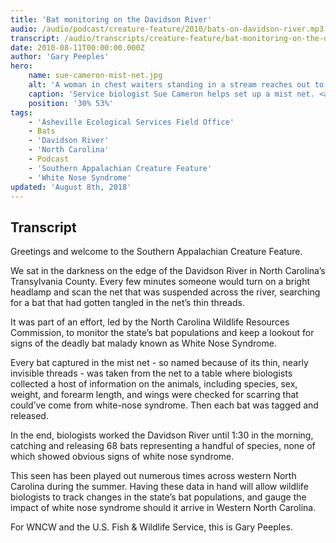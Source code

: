 ```yaml
---
title: 'Bat monitoring on the Davidson River'
audio: /audio/podcast/creature-feature/2010/bats-on-davidson-river.mp3
transcript: /audio/transcripts/creature-feature/bat-monitoring-on-the-davidson-river.pdf
date: 2010-08-11T00:00:00.000Z
author: 'Gary Peeples'
hero:
    name: sue-cameron-mist-net.jpg
    alt: 'A woman in chest waiters standing in a stream reaches out to touch a mist net'
    caption: 'Service biologist Sue Cameron helps set up a mist net. <a href="https://flic.kr/p/8ttnuJ">Photo</a> by Gary Peeples, USFWS.'
    position: '30% 53%'
tags:
    - 'Asheville Ecological Services Field Office'
    - Bats
    - 'Davidson River'
    - 'North Carolina'
    - Podcast
    - 'Southern Appalachian Creature Feature'
    - 'White Nose Syndrome'
updated: 'August 8th, 2018'
---
```


## Transcript

Greetings and welcome to the Southern Appalachian Creature Feature.

We sat in the darkness on the edge of the Davidson River in North Carolina’s Transylvania County.  Every few minutes someone would turn on a bright headlamp and scan the net that was suspended across the river, searching for a bat that had gotten tangled in the net’s thin threads.

It was part of an effort, led by the North Carolina Wildlife Resources Commission, to monitor the state’s bat populations and keep a lookout for signs of the deadly bat malady known as White Nose Syndrome.

Every bat captured in the mist net - so named because of its thin, nearly invisible threads - was taken from the net to a table where biologists collected a host of information on the animals, including species, sex, weight, and forearm length, and wings were checked for scarring that could’ve come from white-nose syndrome.  Then each bat was tagged and released.

In the end, biologists worked the Davidson River until 1:30 in the morning, catching and releasing 68 bats representing a handful of species, none of which showed obvious signs of white nose syndrome.

This seen has been played out numerous times across western North Carolina during the summer. Having these data in hand will allow wildlife biologists to track changes in the state’s bat populations, and gauge the impact of white nose syndrome should it arrive in Western North Carolina.

For WNCW and the U.S. Fish & Wildlife Service, this is Gary Peeples.